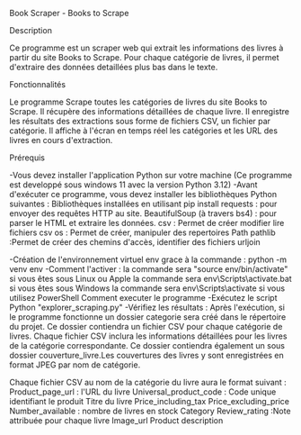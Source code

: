 Book Scraper - Books to Scrape

Description

Ce programme est un scraper web qui extrait les informations des livres à partir du site Books to Scrape. Pour chaque catégorie de livres, il permet d'extraire des données detaillées plus bas dans le texte.

Fonctionnalités

Le programme Scrape toutes les catégories de livres du site Books to Scrape.
Il récupère des informations détaillées de chaque livre.
Il enregistre les résultats des extractions  sous forme de fichiers CSV, un fichier par catégorie.
Il affiche à l'écran en temps réel les catégories et les URL des livres en cours d'extraction.

Prérequis

-Vous devez installer l'application Python sur votre machine (Ce programme est developpé sous windows 11 avec la version Python 3.12)
-Avant d'exécuter ce programme, vous devez installer les bibliothèques Python suivantes :
Bibliothèques installées en utilisant pip install
requests : pour envoyer des requêtes HTTP au site.
BeautifulSoup (à travers bs4) : pour parser le HTML et extraire les données.
csv : Permet de créer modifier lire fichiers csv
os : Permet de créer, manipuler des repertoires
Path pathlib  :Permet de créer des chemins d'accès, identifier des fichiers
urljoin

-Création de l'environnement virtuel env grace à la commande :  python -m venv env
-Comment l'activer :
la commande sera "source env/bin/activate" si vous êtes sous Linux ou Apple
la commande sera env\Scripts\activate.bat si vous êtes sous Windows
la commande sera  env\Scripts\activate si vous utilisez PowerShell
Comment executer le programme
-Exécutez le script Python "explorer_scraping.py"
-Vérifiez les résultats : 
Après l'exécution, si le programme fonctionne un dossier categorie sera créé dans le répertoire du projet. 
Ce dossier contiendra un fichier CSV pour chaque catégorie de livres. Chaque fichier CSV inclura les informations    détaillées pour les livres de la catégorie correspondante.
Ce dossier contiendra également un sous dossier couverture_livre.Les couvertures des livres y sont enregistrées en   format JPEG par nom de catégorie.

Chaque fichier CSV au nom de la catégorie du livre aura le format suivant  :
Product_page_url : l'URL du livre
Universal_product_code : Code unique identifiant le produit
Titre du livre
Price_including_tax
Price_excluding_price
Number_available : nombre de livres en stock
Category
Review_rating :Note attribuée pour chaque livre
Image_url
Product description




